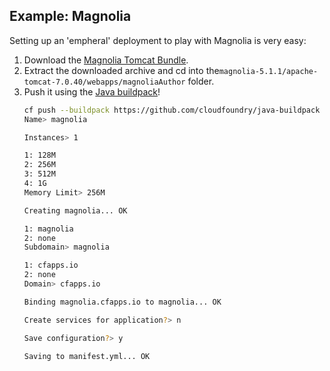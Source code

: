 ## Example: Magnolia

Setting up an 'empheral' deployment to play with Magnolia is very easy:

  1. Download the [Magnolia Tomcat Bundle](http://sourceforge.net/projects/magnolia/files/magnolia/Magnolia%20CE%205.1.1/magnolia-tomcat-bundle-5.1.1-tomcat-bundle.zip/download).
  2. Extract the downloaded archive and cd into the`magnolia-5.1.1/apache-tomcat-7.0.40/webapps/magnoliaAuthor` folder.
  3. Push it using the [Java buildpack](https://github.com/cloudfoundry/java-buildpack)!
     ```bash
     cf push --buildpack https://github.com/cloudfoundry/java-buildpack
     Name> magnolia
     
     Instances> 1
     
     1: 128M
     2: 256M
     3: 512M
     4: 1G
     Memory Limit> 256M
     
     Creating magnolia... OK
     
     1: magnolia
     2: none
     Subdomain> magnolia
     
     1: cfapps.io
     2: none
     Domain> cfapps.io
     
     Binding magnolia.cfapps.io to magnolia... OK
     
     Create services for application?> n
     
     Save configuration?> y
     
     Saving to manifest.yml... OK
     ```

